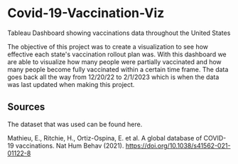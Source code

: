 # Covid-19-Vaccination-Viz
Tableau Dashboard showing vaccinations data throughout the United States

The objective of this project was to create a visualization to see how effective each state's vaccination rollout plan was. With this dashboard we are able to visualize how many people were partially vaccinated and how many people become fully vaccinated within a certain time frame. The data goes back all the way from 12/20/22 to 2/1/2023 which is when the data was last updated when making this project.

## Sources
The dataset that was used can be found here.

Mathieu, E., Ritchie, H., Ortiz-Ospina, E. et al. A global database of COVID-19 vaccinations. Nat Hum Behav (2021). https://doi.org/10.1038/s41562-021-01122-8
